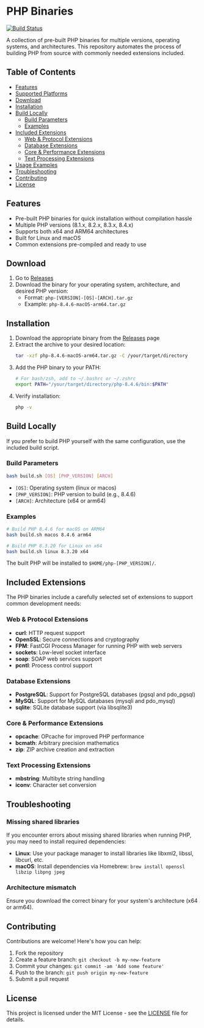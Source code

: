 # PHP Binaries

[![Build Status](https://github.com/TorstenDittmann/php-binaries/workflows/Build%20and%20Release%20PHP/badge.svg)](https://github.com/TorstenDittmann/php-binaries/actions)

A collection of pre-built PHP binaries for multiple versions, operating systems, and architectures. This repository automates the process of building PHP from source with commonly needed extensions included.

## Table of Contents

- [Features](#features)
- [Supported Platforms](#supported-platforms)
- [Download](#download)
- [Installation](#installation)
- [Build Locally](#build-locally)
  - [Build Parameters](#build-parameters)
  - [Examples](#examples)
- [Included Extensions](#included-extensions)
  - [Web & Protocol Extensions](#web--protocol-extensions)
  - [Database Extensions](#database-extensions)
  - [Core & Performance Extensions](#core--performance-extensions)
  - [Text Processing Extensions](#text-processing-extensions)
- [Usage Examples](#usage-examples)
- [Troubleshooting](#troubleshooting)
- [Contributing](#contributing)
- [License](#license)

## Features

- Pre-built PHP binaries for quick installation without compilation hassle
- Multiple PHP versions (8.1.x, 8.2.x, 8.3.x, 8.4.x)
- Supports both x64 and ARM64 architectures
- Built for Linux and macOS
- Common extensions pre-compiled and ready to use


## Download

1. Go to [Releases](https://github.com/TorstenDittmann/php-binaries/releases)
2. Download the binary for your operating system, architecture, and desired PHP version:
   - Format: `php-[VERSION]-[OS]-[ARCH].tar.gz`
   - Example: `php-8.4.6-macOS-arm64.tar.gz`

## Installation

1. Download the appropriate binary from the [Releases](https://github.com/TorstenDittmann/php-binaries/releases) page
2. Extract the archive to your desired location:
   ```bash
   tar -xzf php-8.4.6-macOS-arm64.tar.gz -C /your/target/directory
   ```
3. Add the PHP binary to your PATH:
   ```bash
   # For bash/zsh, add to ~/.bashrc or ~/.zshrc
   export PATH="/your/target/directory/php-8.4.6/bin:$PATH"
   ```
4. Verify installation:
   ```bash
   php -v
   ```

## Build Locally

If you prefer to build PHP yourself with the same configuration, use the included build script.

### Build Parameters

```bash
bash build.sh [OS] [PHP_VERSION] [ARCH]
```

- `[OS]`: Operating system (linux or macos)
- `[PHP_VERSION]`: PHP version to build (e.g., 8.4.6)
- `[ARCH]`: Architecture (x64 or arm64)

### Examples

```bash
# Build PHP 8.4.6 for macOS on ARM64
bash build.sh macos 8.4.6 arm64

# Build PHP 8.3.20 for Linux on x64
bash build.sh linux 8.3.20 x64
```

The built PHP will be installed to `$HOME/php-[PHP_VERSION]/`.

## Included Extensions

The PHP binaries include a carefully selected set of extensions to support common development needs:

### Web & Protocol Extensions
- **curl**: HTTP request support
- **OpenSSL**: Secure connections and cryptography
- **FPM**: FastCGI Process Manager for running PHP with web servers
- **sockets**: Low-level socket interface
- **soap**: SOAP web services support
- **pcntl**: Process control support

### Database Extensions
- **PostgreSQL**: Support for PostgreSQL databases (pgsql and pdo_pgsql)
- **MySQL**: Support for MySQL databases (mysqli and pdo_mysql)
- **sqlite**: SQLite database support (via libsqlite3)

### Core & Performance Extensions
- **opcache**: OPcache for improved PHP performance
- **bcmath**: Arbitrary precision mathematics
- **zip**: ZIP archive creation and extraction

### Text Processing Extensions
- **mbstring**: Multibyte string handling
- **iconv**: Character set conversion

## Troubleshooting

### Missing shared libraries

If you encounter errors about missing shared libraries when running PHP, you may need to install required dependencies:

- **Linux**: Use your package manager to install libraries like libxml2, libssl, libcurl, etc.
- **macOS**: Install dependencies via Homebrew: `brew install openssl libzip libpng jpeg`

### Architecture mismatch

Ensure you download the correct binary for your system's architecture (x64 or arm64).

## Contributing

Contributions are welcome! Here's how you can help:

1. Fork the repository
2. Create a feature branch: `git checkout -b my-new-feature`
3. Commit your changes: `git commit -am 'Add some feature'`
4. Push to the branch: `git push origin my-new-feature`
5. Submit a pull request

## License

This project is licensed under the MIT License - see the [LICENSE](LICENSE) file for details.